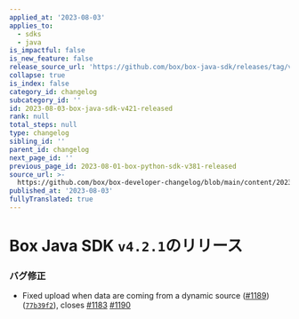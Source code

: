 ```yaml
---
applied_at: '2023-08-03'
applies_to:
  - sdks
  - java
is_impactful: false
is_new_feature: false
release_source_url: 'https://github.com/box/box-java-sdk/releases/tag/v4.2.1'
collapse: true
is_index: false
category_id: changelog
subcategory_id: ''
id: 2023-08-03-box-java-sdk-v421-released
rank: null
total_steps: null
type: changelog
sibling_id: ''
parent_id: changelog
next_page_id: ''
previous_page_id: 2023-08-01-box-python-sdk-v381-released
source_url: >-
  https://github.com/box/box-developer-changelog/blob/main/content/2023/08-03-box-java-sdk-v421-released.md
published_at: '2023-08-03'
fullyTranslated: true
---
```

# Box Java SDK `v4.2.1`のリリース

### バグ修正

* Fixed upload when data are coming from a dynamic source ([#1189][1]) ([`77b39f2`][2]), closes [#1183][3] [#1190][4]

[1]: https://github.com/box/box-java-sdk/issues/1189

[2]: https://github.com/box/box-java-sdk/commit/77b39f2645d53bdab0ade23b637c211ea070fcf5

[3]: https://github.com/box/box-java-sdk/issues/1183

[4]: https://github.com/box/box-java-sdk/issues/1190
